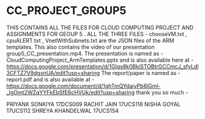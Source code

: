 # CC_PROJECT_GROUP5
THIS CONTAINS ALL THE FILES FOR CLOUD COMPUTING PROJECT AND ASSIGNMENTS FOR GEOUP 5 . 
ALL THE THREE FILES - chooseVM.txt , cpuALERT.txt , VnetWithSubnets.txt are the JSON files of the ARM templates. 
This also contains the video of our presentation group5_CC_presentation.mp4.
The presentation is named as - CloudComputingProject_ArmTemplates.pptx and is also available here at - https://docs.google.com/presentation/d/1GIgs8k0BkiSTOBtrGCCmcJ_sfyLdl3CFTZ7V9dgxnUA/edit?usp=sharing
The report/paper is named as - report.pdf and is also available at - https://docs.google.com/document/d/1ghTmQYdaiyPb6lGml-_lgOmt2WZqYYFkEbSfE6cHVUk/edit?usp=sharing
thank you so much - 


PRIYANK SONKIYA 17DCS009
RACHIT JAIN 17UCS118
NISHA GOYAL 17UCS112
SHREYA KHANDELWAL 17UCS154
